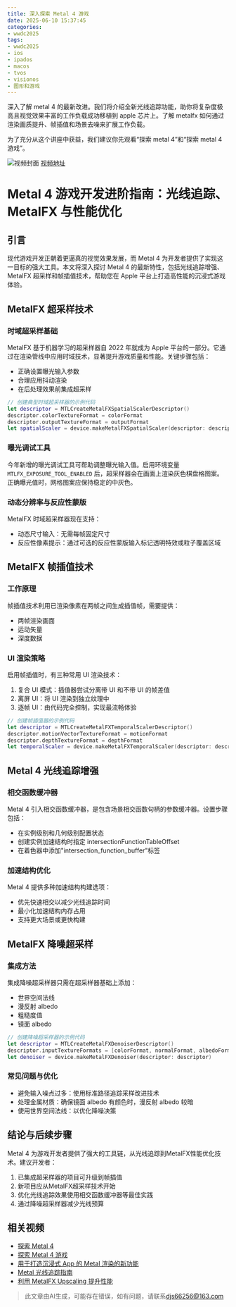 ```yaml
---
title: 深入探索 Metal 4 游戏
date: 2025-06-10 15:37:45
categories:
- wwdc2025
tags:
- wwdc2025
- ios
- ipados
- macos
- tvos
- visionos
- 图形和游戏
---
```

深入了解 metal 4 的最新改进。我们将介绍全新光线追踪功能，助你将复杂度极高且视觉效果丰富的工作负载成功移植到 apple 芯片上。了解 metalfx 如何通过渲染画质提升、帧插值和场景去噪来扩展工作负载。

为了充分从这个讲座中获益，我们建议你先观看“探索 metal 4”和“探索 metal 4 游戏”。
<!--more-->

![视频封面](https://devimages-cdn.apple.com/wwdc-services/images/3055294D-836B-4513-B7B0-0BC5666246B0/9888/9888_wide_250x141_2x.jpg)
[视频地址](https://developer.apple.com/cn/videos/play/wwdc2025/211/)

# Metal 4 游戏开发进阶指南：光线追踪、MetalFX 与性能优化

## 引言
现代游戏开发正朝着更逼真的视觉效果发展，而 Metal 4 为开发者提供了实现这一目标的强大工具。本文将深入探讨 Metal 4 的最新特性，包括光线追踪增强、MetalFX 超采样和帧插值技术，帮助您在 Apple 平台上打造高性能的沉浸式游戏体验。

## MetalFX 超采样技术

### 时域超采样基础
MetalFX 基于机器学习的超采样器自 2022 年就成为 Apple 平台的一部分。它通过在渲染管线中应用时域技术，显著提升游戏质量和性能。关键步骤包括：
- 正确设置曝光输入参数
- 合理应用抖动渲染
- 在后处理效果前集成超采样

```swift
// 创建典型时域超采样器的示例代码
let descriptor = MTLCreateMetalFXSpatialScalerDescriptor()
descriptor.colorTextureFormat = colorFormat
descriptor.outputTextureFormat = outputFormat
let spatialScaler = device.makeMetalFXSpatialScaler(descriptor: descriptor)
```

### 曝光调试工具
今年新增的曝光调试工具可帮助调整曝光输入值。启用环境变量 `MTLFX_EXPOSURE_TOOL_ENABLED` 后，超采样器会在画面上渲染灰色棋盘格图案。正确曝光值时，网格图案应保持稳定的中灰色。

### 动态分辨率与反应性蒙版
MetalFX 时域超采样器现在支持：
- 动态尺寸输入：无需每帧固定尺寸
- 反应性像素提示：通过可选的反应性蒙版输入标记透明特效或粒子覆盖区域

## MetalFX 帧插值技术

### 工作原理
帧插值技术利用已渲染像素在两帧之间生成插值帧，需要提供：
- 两帧渲染画面
- 运动矢量
- 深度数据

### UI 渲染策略
启用帧插值时，有三种常用 UI 渲染技术：
1. 复合 UI 模式：插值器尝试分离带 UI 和不带 UI 的帧差值
2. 离屏 UI：将 UI 渲染到独立纹理中
3. 逐帧 UI：由代码完全控制，实现最流畅体验

```swift
// 创建帧插值器的示例代码
let descriptor = MTLCreateMetalFXTemporalScalerDescriptor()
descriptor.motionVectorTextureFormat = motionFormat
descriptor.depthTextureFormat = depthFormat
let temporalScaler = device.makeMetalFXTemporalScaler(descriptor: descriptor)
```

## Metal 4 光线追踪增强

### 相交函数缓冲器
Metal 4 引入相交函数缓冲器，是包含场景相交函数句柄的参数缓冲器。设置步骤包括：
- 在实例级别和几何级别配置状态
- 创建实例加速结构时指定 intersectionFunctionTableOffset
- 在着色器中添加"intersection_function_buffer"标签

### 加速结构优化
Metal 4 提供多种加速结构构建选项：
- 优先快速相交以减少光线追踪时间
- 最小化加速结构内存占用
- 支持更大场景或更快构建

## MetalFX 降噪超采样

### 集成方法
集成降噪超采样器只需在超采样器基础上添加：
- 世界空间法线
- 漫反射 albedo
- 粗糙度值
- 镜面 albedo

```swift
// 创建降噪超采样器的示例代码
let descriptor = MTLCreateMetalFXDenoiserDescriptor()
descriptor.inputTextureFormats = [colorFormat, normalFormat, albedoFormat]
let denoiser = device.makeMetalFXDenoiser(descriptor: descriptor)
```

### 常见问题与优化
- 避免输入噪点过多：使用标准路径追踪采样改进技术
- 处理金属材质：确保镜面 albedo 有颜色时，漫反射 albedo 较暗
- 使用世界空间法线：以优化降噪决策

## 结论与后续步骤
Metal 4 为游戏开发者提供了强大的工具链，从光线追踪到MetalFX性能优化技术。建议开发者：
1. 已集成超采样器的项目可升级到帧插值
2. 新项目应从MetalFX超采样技术开始
3. 优化光线追踪效果使用相交函数缓冲器等最佳实践
4. 通过降噪超采样器减少光线预算

## 相关视频
- [探索 Metal 4](https://developer.apple.com/videos/play/wwdc2025/205)
- [探索 Metal 4 游戏](https://developer.apple.com/videos/play/wwdc2025/254)
- [用于打造沉浸式 App 的 Metal 渲染的新功能](https://developer.apple.com/videos/play/wwdc2025/294)
- [Metal 光线追踪指南](https://developer.apple.com/videos/play/wwdc2023/10128)
- [利用 MetalFX Upscaling 提升性能](https://developer.apple.com/videos/play/wwdc2022/10103)
> 此文章由AI生成，可能存在错误，如有问题，请联系[djs66256@163.com](djs66256@163.com)